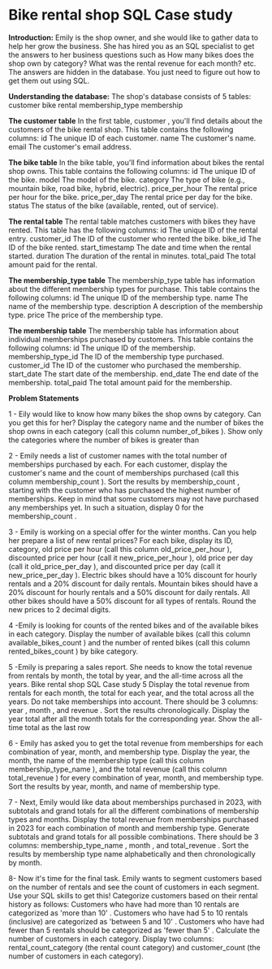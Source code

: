 # Bike rental shop SQL Case study
**Introduction:**
Emily is the shop owner, and she would like to gather data to help her grow the
business. She has hired you as an SQL specialist to get the answers to her
business questions such as How many bikes does the shop own by category?
What was the rental revenue for each month? etc. The answers are hidden in the
database. You just need to figure out how to get them out using SQL.

**Understanding the database:**
The shop's database consists of 5 tables:
customer
bike
rental
membership_type
membership 

**The customer table**
In the first table, customer , you'll find details about the customers of the bike rental
shop. This table contains the following columns:
id The unique ID of each customer.
name The customer's name.
email The customer's email address.

**The bike table**
In the bike table, you'll find information about bikes the rental shop owns.
This table contains the following columns:
id The unique ID of the bike.
model The model of the bike.
category The type of bike (e.g., mountain bike, road bike, hybrid, electric).
price_per_hour The rental price per hour for the bike.
price_per_day The rental price per day for the bike.
status The status of the bike (available, rented, out of service). 

**The rental table**
The rental table matches customers with bikes they have rented. This table has
the following columns:
id The unique ID of the rental entry.
customer_id The ID of the customer who rented the bike.
bike_id The ID of the bike rented.
start_timestamp The date and time when the rental started.
duration The duration of the rental in minutes.
total_paid The total amount paid for the rental.

**The membership_type table**
The membership_type table has information about the different membership types for
purchase. This table contains the following columns:
id The unique ID of the membership type.
name The name of the membership type.
description A description of the membership type.
price The price of the membership type. 

**The membership table**
The membership table has information about individual memberships purchased by
customers. This table contains the following columns:
id The unique ID of the membership.
membership_type_id The ID of the membership type purchased.
customer_id The ID of the customer who purchased the membership.
start_date The start date of the membership.
end_date The end date of the membership.
total_paid The total amount paid for the membership. 

**Problem Statements**

1 - Eily would like to know how many bikes the shop owns by category. Can
you get this for her?
Display the category name and the number of bikes the shop owns in
each category (call this column number_of_bikes ). Show only the categories
where the number of bikes is greater than 

2 - Emily needs a list of customer names with the total number of
memberships purchased by each.
For each customer, display the customer's name and the count of
memberships purchased (call this column membership_count ). Sort the
results by membership_count , starting with the customer who has purchased
the highest number of memberships.
Keep in mind that some customers may not have purchased any
memberships yet. In such a situation, display 0 for the membership_count .

3 - Emily is working on a special offer for the winter months. Can you help her
prepare a list of new rental prices?
For each bike, display its ID, category, old price per hour (call this column
old_price_per_hour ), discounted price per hour (call it new_price_per_hour ), old
price per day (call it old_price_per_day ), and discounted price per day (call it
new_price_per_day ).
Electric bikes should have a 10% discount for hourly rentals and a 20%
discount for daily rentals. Mountain bikes should have a 20% discount for
hourly rentals and a 50% discount for daily rentals. All other bikes should
have a 50% discount for all types of rentals.
Round the new prices to 2 decimal digits.

4 -Emily is looking for counts of the rented bikes and of the available bikes in
each category.
Display the number of available bikes (call this column
available_bikes_count ) and the number of rented bikes (call this column
rented_bikes_count ) by bike category.

 5 -Emily is preparing a sales report. She needs to know the total revenue
from rentals by month, the total by year, and the all-time across all the
years.
Bike rental shop SQL Case study 5
Display the total revenue from rentals for each month, the total for each
year, and the total across all the years. Do not take memberships into
account. There should be 3 columns: year , month , and revenue .
Sort the results chronologically. Display the year total after all the month
totals for the corresponding year. Show the all-time total as the last row

6 - Emily has asked you to get the total revenue from memberships for each
combination of year, month, and membership type.
Display the year, the month, the name of the membership type (call this
column membership_type_name ), and the total revenue (call this column
total_revenue ) for every combination of year, month, and membership type.
Sort the results by year, month, and name of membership type.

7 - Next, Emily would like data about memberships purchased in 2023, with
subtotals and grand totals for all the different combinations of membership
types and months.
Display the total revenue from memberships purchased in 2023 for each
combination of month and membership type. Generate subtotals and
grand totals for all possible combinations. There should be 3 columns:
membership_type_name , month , and total_revenue .
Sort the results by membership type name alphabetically and then
chronologically by month.

8- Now it's time for the final task.
 Emily wants to segment customers based on the number of rentals and
see the count of customers in each segment. Use your SQL skills to get
this!
Categorize customers based on their rental history as follows:
Customers who have had more than 10 rentals are categorized as 'more
than 10' .
Customers who have had 5 to 10 rentals (inclusive) are categorized as
'between 5 and 10' .
Customers who have had fewer than 5 rentals should be categorized as
'fewer than 5' .
Calculate the number of customers in each category. Display two columns:
rental_count_category (the rental count category) and customer_count (the
number of customers in each category).






